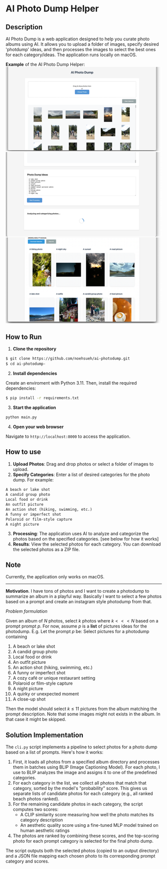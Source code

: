 # AI Photo Dump Helper

## Description

AI Photo Dump is a web application designed to help you curate photo albums using AI. It allows you to upload a folder of images, specify desired 'photdump' ideas, and then processes the images to select the best ones for each category/ideas. The application runs locally on macOS.

**Example** of the AI Photo Dump Helper:
![DragNDrop](defaults/demo/drag_and_drop.png)
![TextBox](defaults/demo/text_box.png)
![Results](defaults/demo/results.png)

## How to Run

1. **Clone the repository**

```bash
$ git clone https://github.com/noehsueh/ai-photodump.git
$ cd ai-photodump-
```

2. **Install dependencies**

Create an enviroment with Python 3.11. Then, install the required dependencies:

```bash
$ pip install -r requirements.txt
```

3. **Start the application**

```bash
python main.py
```

4. **Open your web browser**

Navigate to `http://localhost:8000` to access the application.

## How to use

1. **Upload Photos**: Drag and drop photos or select a folder of images to upload.
2. **Specify Categories**: Enter a list of desired categories for the photo dump. For example:
```
A beach or lake shot
A candid group photo
Local food or drink
An outfit picture
An action shot (hiking, swimming, etc.)
A funny or imperfect shot
Polaroid or film-style capture
A night picture
```

3. **Processing**: The application uses AI to analyze and categorize the photos based on the specified categories. [see below for how it works]
4. **Results**: View the selected photos for each category. You can download the selected photos as a ZIP file.

## Note

Currently, the application only works on macOS.

----
**Motivation**. I have tons of photos and I want to create a photodump to summarize an album in a playful way. Basically I want to select a few photos based on a prompt and create an instagram style photodump from that. 

*Problem formulation*

Given an album of $N$ photos, select $k$ photos where $k <<< N$ based on a prompt prompt $p$. For now, assume $p$ is a **list** of pictures ideas for the photodump. E.g.
Let the prompt $p$ be: Select pictures for a photodump containing

1. A beach or lake shot
2. A candid group photo
3. Local food or drink
4. An outfit picture
5. An action shot (hiking, swimming, etc.)
6. A funny or imperfect shot
7. A cozy café or unique restaurant setting
8. Polaroid or film-style capture
9. A night picture
10. A quirky or unexpected moment
11. A close-up shot

Then the model should select $k \leq 11$ pictures from the album matching the prompt description. Note that some images might not exists in the album. In that case it might be skipped.

## Solution Implementation

The `cli.py` script implements a pipeline to select photos for a photo dump based on a list of prompts. Here's how it works:

1. First, it loads all photos from a specified album directory and processes them in batches using BLIP (Image Captioning Model). For each photo, I use to BLIP analyzes the image and assigns it to one of the predefined categories. 
2. For each category in the list, we collect all photos that match that category, sorted by the model's "probability" score. This gives us separate lists of candidate photos for each category (e.g., all ranked beach photos ranked).
3. For the remaining candidate photos in each category, the script computes two scores:
   - A CLIP similarity score measuring how well the photo matches its category description
   - An aesthetic quality score using a fine-tuned MLP model trained on human aesthetic ratings
4. The photos are ranked by combining these scores, and the top-scoring photo for each prompt category is selected for the final photo dump. 

The script outputs both the selected photos (copied to an output directory) and a JSON file mapping each chosen photo to its corresponding prompt category and scores.
